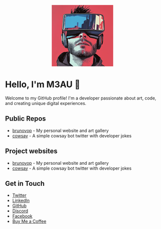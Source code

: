 <div align="center">
  <img src="header.png" alt="M3AU" width="200" />
</div>

# Hello, I'm M3AU 👋

Welcome to my GitHub profile! I'm a developer passionate about art, code, and creating unique digital experiences.

## Public Repos

- [brunovop](https://github.com/m3au/brunovop) - My personal website and art gallery
- [cowsay](https://github.com/abeona/cowsay) - A simple cowsay bot twitter with developer jokes

## Project websites

- [brunovop](https://brunovop.com) - My personal website and art gallery
- [cowsay](https://cowsay.co) - A simple cowsay bot twitter with developer jokes

## Get in Touch

- [Twitter](https://twitter.com/m3auso)
- [LinkedIn](https://linkedin.com/in/brunovop/)
- [GitHub](https://github.com/meowso)
- [Discord](https://discord.gg/cowsayco)
- [Facebook](https://www.facebook.com/brunovop)
- [Buy Me a Coffee](https://buymeacoffee.com/m3auso)
